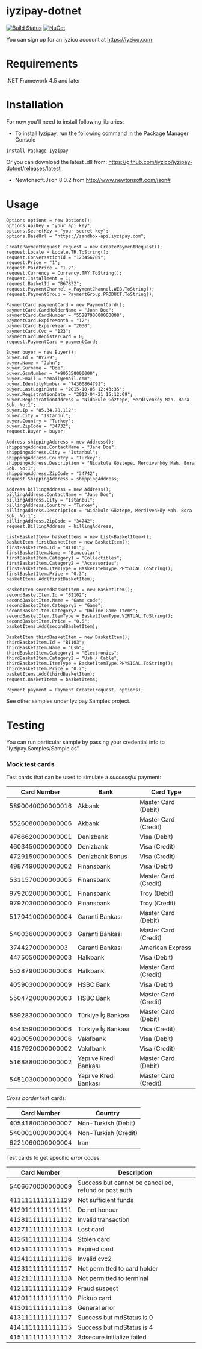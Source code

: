 # iyzipay-dotnet

[![Build Status](https://travis-ci.org/iyzico/iyzipay-dotnet.svg?branch=master)](https://travis-ci.org/iyzico/iyzipay-dotnet)
[![NuGet](https://img.shields.io/nuget/v/Iyzipay.svg?maxAge=2592000)](https://www.nuget.org/packages/Iyzipay/)

You can sign up for an iyzico account at https://iyzico.com

# Requirements

.NET Framework 4.5 and later

# Installation

For now you'll need to install following libraries:

* To install Iyzipay, run the following command in the Package Manager Console
```
Install-Package Iyzipay
```
 Or you can download the latest .dll from:  https://github.com/iyzico/iyzipay-dotnet/releases/latest
 
* Newtonsoft.Json 8.0.2 from http://www.newtonsoft.com/json#


# Usage

```.NET
Options options = new Options();
options.ApiKey = "your api key";
options.SecretKey = "your secret key";
options.BaseUrl = "https://sandbox-api.iyzipay.com";
		
CreatePaymentRequest request = new CreatePaymentRequest();
request.Locale = Locale.TR.ToString();
request.ConversationId = "123456789";
request.Price = "1";
request.PaidPrice = "1.2";
request.Currency = Currency.TRY.ToString();
request.Installment = 1;
request.BasketId = "B67832";
request.PaymentChannel = PaymentChannel.WEB.ToString();
request.PaymentGroup = PaymentGroup.PRODUCT.ToString();

PaymentCard paymentCard = new PaymentCard();
paymentCard.CardHolderName = "John Doe";
paymentCard.CardNumber = "5528790000000008";
paymentCard.ExpireMonth = "12";
paymentCard.ExpireYear = "2030";
paymentCard.Cvc = "123";
paymentCard.RegisterCard = 0;
request.PaymentCard = paymentCard;

Buyer buyer = new Buyer();
buyer.Id = "BY789";
buyer.Name = "John";
buyer.Surname = "Doe";
buyer.GsmNumber = "+905350000000";
buyer.Email = "email@email.com";
buyer.IdentityNumber = "74300864791";
buyer.LastLoginDate = "2015-10-05 12:43:35";
buyer.RegistrationDate = "2013-04-21 15:12:09";
buyer.RegistrationAddress = "Nidakule Göztepe, Merdivenköy Mah. Bora Sok. No:1";
buyer.Ip = "85.34.78.112";
buyer.City = "Istanbul";
buyer.Country = "Turkey";
buyer.ZipCode = "34732";
request.Buyer = buyer;

Address shippingAddress = new Address();
shippingAddress.ContactName = "Jane Doe";
shippingAddress.City = "Istanbul";
shippingAddress.Country = "Turkey";
shippingAddress.Description = "Nidakule Göztepe, Merdivenköy Mah. Bora Sok. No:1";
shippingAddress.ZipCode = "34742";
request.ShippingAddress = shippingAddress;

Address billingAddress = new Address();
billingAddress.ContactName = "Jane Doe";
billingAddress.City = "Istanbul";
billingAddress.Country = "Turkey";
billingAddress.Description = "Nidakule Göztepe, Merdivenköy Mah. Bora Sok. No:1";
billingAddress.ZipCode = "34742";
request.BillingAddress = billingAddress;

List<BasketItem> basketItems = new List<BasketItem>();
BasketItem firstBasketItem = new BasketItem();
firstBasketItem.Id = "BI101";
firstBasketItem.Name = "Binocular";
firstBasketItem.Category1 = "Collectibles";
firstBasketItem.Category2 = "Accessories";
firstBasketItem.ItemType = BasketItemType.PHYSICAL.ToString();
firstBasketItem.Price = "0.3";
basketItems.Add(firstBasketItem);

BasketItem secondBasketItem = new BasketItem();
secondBasketItem.Id = "BI102";
secondBasketItem.Name = "Game code";
secondBasketItem.Category1 = "Game";
secondBasketItem.Category2 = "Online Game Items";
secondBasketItem.ItemType = BasketItemType.VIRTUAL.ToString();
secondBasketItem.Price = "0.5";
basketItems.Add(secondBasketItem);

BasketItem thirdBasketItem = new BasketItem();
thirdBasketItem.Id = "BI103";
thirdBasketItem.Name = "Usb";
thirdBasketItem.Category1 = "Electronics";
thirdBasketItem.Category2 = "Usb / Cable";
thirdBasketItem.ItemType = BasketItemType.PHYSICAL.ToString();
thirdBasketItem.Price = "0.2";
basketItems.Add(thirdBasketItem);
request.BasketItems = basketItems;

Payment payment = Payment.Create(request, options);
```
See other samples under Iyzipay.Samples project.

# Testing

You can run particular sample by passing your credential info to "Iyzipay.Samples/Sample.cs"

### Mock test cards

Test cards that can be used to simulate a *successful* payment:

Card Number      | Bank                       | Card Type
-----------      | ----                       | ---------
5890040000000016 | Akbank                     | Master Card (Debit)  
5526080000000006 | Akbank                     | Master Card (Credit)  
4766620000000001 | Denizbank                  | Visa (Debit)  
4603450000000000 | Denizbank                  | Visa (Credit)
4729150000000005 | Denizbank Bonus            | Visa (Credit)  
4987490000000002 | Finansbank                 | Visa (Debit)  
5311570000000005 | Finansbank                 | Master Card (Credit)  
9792020000000001 | Finansbank                 | Troy (Debit)  
9792030000000000 | Finansbank                 | Troy (Credit)  
5170410000000004 | Garanti Bankası            | Master Card (Debit)  
5400360000000003 | Garanti Bankası            | Master Card (Credit)  
374427000000003  | Garanti Bankası            | American Express  
4475050000000003 | Halkbank                   | Visa (Debit)  
5528790000000008 | Halkbank                   | Master Card (Credit)  
4059030000000009 | HSBC Bank                  | Visa (Debit)  
5504720000000003 | HSBC Bank                  | Master Card (Credit)  
5892830000000000 | Türkiye İş Bankası         | Master Card (Debit)  
4543590000000006 | Türkiye İş Bankası         | Visa (Credit)  
4910050000000006 | Vakıfbank                  | Visa (Debit)  
4157920000000002 | Vakıfbank                  | Visa (Credit)  
5168880000000002 | Yapı ve Kredi Bankası      | Master Card (Debit)  
5451030000000000 | Yapı ve Kredi Bankası      | Master Card (Credit)  

*Cross border* test cards:

Card Number      | Country
-----------      | -------
4054180000000007 | Non-Turkish (Debit)
5400010000000004 | Non-Turkish (Credit)  
6221060000000004 | Iran  

Test cards to get specific *error* codes:

Card Number       | Description
-----------       | -----------
5406670000000009  | Success but cannot be cancelled, refund or post auth
4111111111111129  | Not sufficient funds
4129111111111111  | Do not honour
4128111111111112  | Invalid transaction
4127111111111113  | Lost card
4126111111111114  | Stolen card
4125111111111115  | Expired card
4124111111111116  | Invalid cvc2
4123111111111117  | Not permitted to card holder
4122111111111118  | Not permitted to terminal
4121111111111119  | Fraud suspect
4120111111111110  | Pickup card
4130111111111118  | General error
4131111111111117  | Success but mdStatus is 0
4141111111111115  | Success but mdStatus is 4
4151111111111112  | 3dsecure initialize failed
